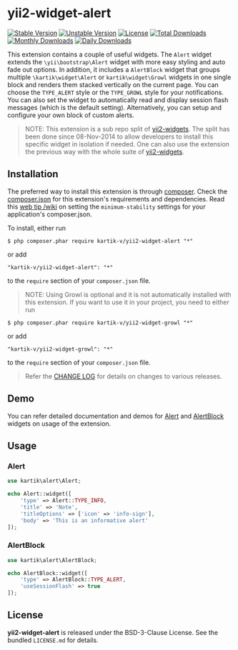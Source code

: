yii2-widget-alert
=================

[![Stable Version](https://poser.pugx.org/kartik-v/yii2-widget-alert/v/stable)](https://packagist.org/packages/kartik-v/yii2-widget-alert)
[![Unstable Version](https://poser.pugx.org/kartik-v/yii2-widget-alert/v/unstable)](https://packagist.org/packages/kartik-v/yii2-widget-alert)
[![License](https://poser.pugx.org/kartik-v/yii2-widget-alert/license)](https://packagist.org/packages/kartik-v/yii2-widget-alert)
[![Total Downloads](https://poser.pugx.org/kartik-v/yii2-widget-alert/downloads)](https://packagist.org/packages/kartik-v/yii2-widget-alert)
[![Monthly Downloads](https://poser.pugx.org/kartik-v/yii2-widget-alert/d/monthly)](https://packagist.org/packages/kartik-v/yii2-widget-alert)
[![Daily Downloads](https://poser.pugx.org/kartik-v/yii2-widget-alert/d/daily)](https://packagist.org/packages/kartik-v/yii2-widget-alert)

This extension contains a couple of useful widgets. The `Alert` widget extends the `\yii\bootstrap\Alert` widget with more easy styling and auto fade out options. In addition, it includes a `AlertBlock` widget that groups multiple `\kartik\widget\Alert` or `kartik\widget\Growl` widgets in one single block and renders them stacked vertically on the current page. 
You can choose the `TYPE_ALERT` style or the `TYPE_GROWL` style for your notifications. You can also set the widget to automatically read and display session flash 
messages (which is the default setting). Alternatively, you can setup and configure your own block of custom alerts.

 > NOTE: This extension is a sub repo split of [yii2-widgets](https://github.com/kartik-v/yii2-widgets). The split has been done since 08-Nov-2014 to allow developers to install this specific widget in isolation if needed. One can also use the extension the previous way with the whole suite of [yii2-widgets](http://demos.krajee.com/widgets).

## Installation

The preferred way to install this extension is through [composer](http://getcomposer.org/download/). Check the [composer.json](https://github.com/kartik-v/yii2-widget-alert/blob/master/composer.json) for this extension's requirements and dependencies. Read this [web tip /wiki](http://webtips.krajee.com/setting-composer-minimum-stability-application/) on setting the `minimum-stability` settings for your application's composer.json.

To install, either run

```
$ php composer.phar require kartik-v/yii2-widget-alert "*"
```

or add

```
"kartik-v/yii2-widget-alert": "*"
```

to the ```require``` section of your `composer.json` file.

> NOTE: Using Growl is optional and it is not automatically installed with this extension. If you want to use it in your project, you need to either run
```
$ php composer.phar require kartik-v/yii2-widget-growl "*"
```
or add
```
"kartik-v/yii2-widget-growl": "*"
```
to the `require` section of your `composer.json` file.

> Refer the [CHANGE LOG](https://github.com/kartik-v/yii2-widget-alert/blob/master/CHANGE.md) for details on changes to various releases.

## Demo

You can refer detailed documentation and demos for [Alert](http://demos.krajee.com/widget-details/alert) and [AlertBlock](http://demos.krajee.com/widget-details/alert-block) widgets on usage of the extension.

## Usage

### Alert
```php
use kartik\alert\Alert;

echo Alert::widget([
	'type' => Alert::TYPE_INFO,
	'title' => 'Note',
	'titleOptions' => ['icon' => 'info-sign'],
	'body' => 'This is an informative alert'
]);
```

### AlertBlock
```php
use kartik\alert\AlertBlock;

echo AlertBlock::widget([
	'type' => AlertBlock::TYPE_ALERT,
	'useSessionFlash' => true
]);
```

## License

**yii2-widget-alert** is released under the BSD-3-Clause License. See the bundled `LICENSE.md` for details.
